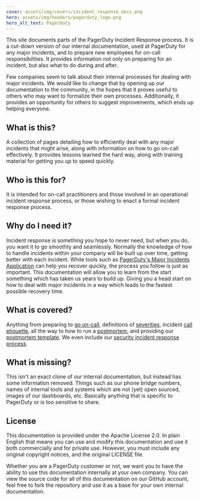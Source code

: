 ```yaml
---
cover: assets/img/covers/incident_response_docs.png
hero: assets/img/headers/pagerduty_logo.png
hero_alt_text: PagerDuty
---
```

This site documents parts of the PagerDuty Incident Response process. It is a cut-down version of our internal documentation, used at PagerDuty for any major incidents, and to prepare new employees for on-call responsibilities. It provides information not only on preparing for an incident, but also what to do during and after.

Few companies seem to talk about their internal processes for dealing with major incidents. We would like to change that by opening up our documentation to the community, in the hopes that it proves useful to others who may want to formalize their own processes. Additionally, it provides an opportunity for others to suggest improvements, which ends up helping everyone.

## What is this?

A collection of pages detailing how to efficiently deal with any major incidents that might arise, along with information on how to go on-call effectively. It provides lessons learned the hard way, along with training material for getting you up to speed quickly.

## Who is this for?

It is intended for on-call practitioners and those involved in an operational incident response process, or those wishing to enact a formal incident response process.

## Why do I need it?

Incident response is something you hope to never need, but when you do, you want it to go smoothly and seamlessly. Normally the knowledge of how to handle incidents within your company will be built up over time, getting better with each incident. While tools such as [PagerDuty's Major Incidents Application](https://www.pagerduty.com/applications/#major-incidents-application) can help you recover quickly, the process you follow is just as important. This documentation will allow you to learn from the start something which has taken us years to build up. Giving you a head start on how to deal with major incidents in a way which leads to the fastest possible recovery time.

## What is covered?

Anything from preparing to [go on-call](/oncall/being_oncall.md), definitions of [severities](/before/severity_levels.md), incident [call etiquette](/before/call_etiquette.md), all the way to how to run a [postmortem](/after/post_mortem_process.md), and providing our [postmortem template](/after/post_mortem_template.md). We even include our [security incident response process](/during/security_incident_response.md).

## What is missing?

This isn't an exact clone of our internal documentation, but instead has some information removed. Things such as our phone bridge numbers, names of internal tools and systems which are not (yet) open sourced, images of our dashboards, etc. Basically anything that is specific to PagerDuty or is too sensitive to share.

## License

This documentation is provided under the Apache License 2.0. In plain English that means you can use and modify this documentation and use it both commercially and for private use. However, you must include any original copyright notices, and the original LICENSE file.

Whether you are a PagerDuty customer or not, we want you to have the ability to use this documentation internally at your own company. You can view the source code for all of this documentation on our GitHub account, feel free to fork the repository and use it as a base for your own internal documentation.
